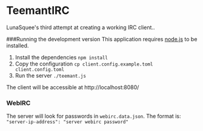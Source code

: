 # TeemantIRC
LunaSquee's third attempt at creating a working IRC client..

###Running the development version
This application requires [node.js](https://nodejs.org/) to be installed.

1. Install the dependencies `npm install`
2. Copy the configuration `cp client.config.example.toml client.config.toml`
3. Run the server `./teemant.js`

The client will be accessible at http://localhost:8080/

### WebIRC

The server will look for passwords in `webirc.data.json`. The format is: `"server-ip-address": "server webirc password"`
